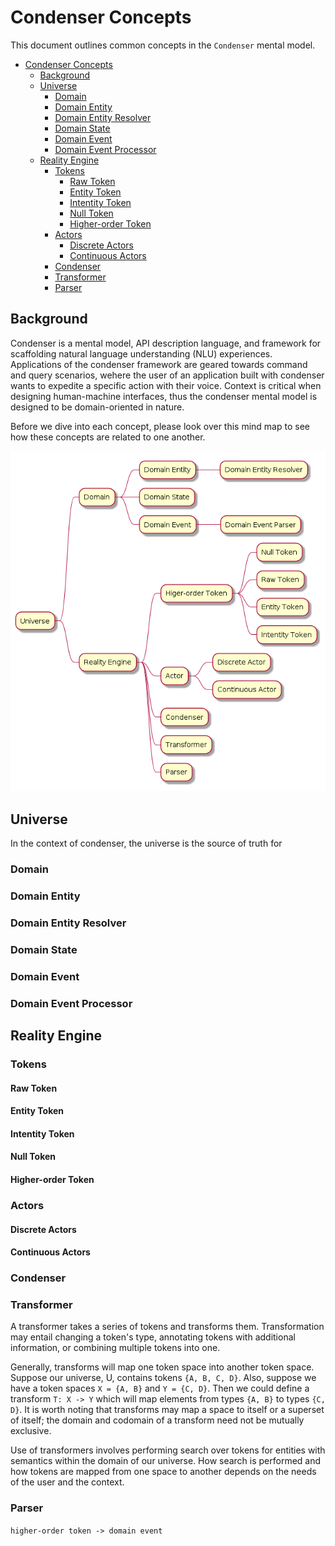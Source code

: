 # Condenser Concepts

This document outlines common concepts in the `Condenser` mental model.

- [Condenser Concepts](#condenser-concepts)
  - [Background](#background)
  - [Universe](#universe)
    - [Domain](#domain)
    - [Domain Entity](#domain-entity)
    - [Domain Entity Resolver](#domain-entity-resolver)
    - [Domain State](#domain-state)
    - [Domain Event](#domain-event)
    - [Domain Event Processor](#domain-event-processor)
  - [Reality Engine](#reality-engine)
    - [Tokens](#tokens)
      - [Raw Token](#raw-token)
      - [Entity Token](#entity-token)
      - [Intentity Token](#intentity-token)
      - [Null Token](#null-token)
      - [Higher-order Token](#higher-order-token)
    - [Actors](#actors)
      - [Discrete Actors](#discrete-actors)
      - [Continuous Actors](#continuous-actors)
    - [Condenser](#condenser)
    - [Transformer](#transformer)
    - [Parser](#parser)

## Background

Condenser is a mental model, API description language, and framework for scaffolding natural language understanding (NLU) experiences. Applications of the condenser framework are geared towards command and query scenarios, wehere the user of an application built with condenser wants to expedite a specific action with their voice. Context is critical when designing human-machine interfaces, thus the condenser mental model is designed to be domain-oriented in nature.

Before we dive into each concept, please look over this mind map to see how these concepts are related to one another.

![Condenser Concepts](./diagrams/out/concept-mind-map/concepts.png)

## Universe

In the context of condenser, the universe is the source of truth for

### Domain

### Domain Entity

### Domain Entity Resolver

### Domain State

### Domain Event

### Domain Event Processor

## Reality Engine

### Tokens

#### Raw Token

#### Entity Token

#### Intentity Token

#### Null Token

#### Higher-order Token

### Actors

#### Discrete Actors

#### Continuous Actors

### Condenser

### Transformer

A transformer takes a series of tokens and transforms them. Transformation may entail changing a token's type, annotating tokens with additional information, or combining multiple tokens into one.

Generally, transforms will map one token space into another token space. Suppose our universe, U, contains tokens `{A, B, C, D}`. Also, suppose we have a token spaces `X = {A, B}` and `Y = {C, D}`. Then we could define a transform `T: X -> Y` which will map elements from types `{A, B}` to types `{C, D}`. It is worth noting that transforms may map a space to itself or a superset of itself; the domain and codomain of a transform need not be mutually exclusive.

Use of transformers involves performing search over tokens for entities with semantics within the domain of our universe. How search is performed and how tokens are mapped from one space to another depends on the needs of the user and the context.

### Parser

`higher-order token -> domain event`
